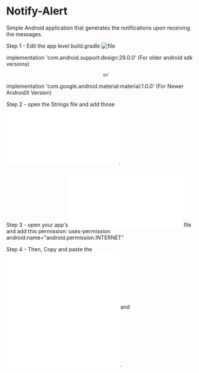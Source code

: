 # Notify-Alert

Simple Android application that generates the notifications upon receiving the messages.

Step 1 - Edit the app level build.gradle ![file](app/build.gradle)

implementation 'com.android.support:design:28.0.0'    (For older android sdk versions)

                                        or

implementation 'com.google.android.material:material:1.0.0'       (For Newer AndroidX Version)


Step 2 - open the Strings file and add those ![strings](app/src/main/res/values/strings.xml).

Step 3 - open your app's ![Manifest](app/src/main/AndroidManifest.xml) file and add this permission: 
uses-permission android:name="android.permission.INTERNET"



Step 4 - Then, Copy and paste the ![layouts](app/src/main/res/layout/activity_main.xml) and ![java code](app/src/main/java/com/example/studetails/MainActivity.java) .
